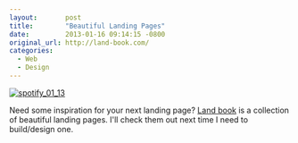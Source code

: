```yaml
---
layout:       post
title:        "Beautiful Landing Pages"
date:         2013-01-16 09:14:15 -0800
original_url: http://land-book.com/
categories:
  - Web
  - Design
---
```


 [![spotify_01_13](/attachments/dc3851789dd63ea6aee1fbab52edd0be/image.png)](http://www.spotify.com/int/video-splash/)  

 Need some inspiration for your next landing page?  [Land book](http://land-book.com)  is a collection of beautiful landing pages. I'll check them out next time I need to build/design one.
